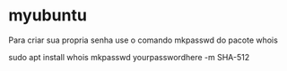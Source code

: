 # myubuntu
Para criar sua propria senha use o comando mkpasswd do pacote whois

sudo apt install whois
mkpasswd yourpasswordhere -m SHA-512
